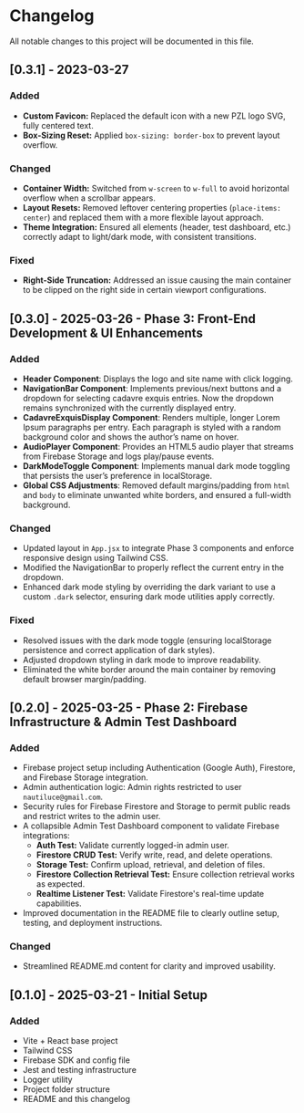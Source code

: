 # Changelog

All notable changes to this project will be documented in this file.

## [0.3.1] - 2023-03-27

### Added
- **Custom Favicon:** Replaced the default icon with a new PZL logo SVG, fully centered text.
- **Box-Sizing Reset:** Applied `box-sizing: border-box` to prevent layout overflow.

### Changed
- **Container Width:** Switched from `w-screen` to `w-full` to avoid horizontal overflow when a scrollbar appears.
- **Layout Resets:** Removed leftover centering properties (`place-items: center`) and replaced them with a more flexible layout approach.
- **Theme Integration:** Ensured all elements (header, test dashboard, etc.) correctly adapt to light/dark mode, with consistent transitions.

### Fixed
- **Right-Side Truncation:** Addressed an issue causing the main container to be clipped on the right side in certain viewport configurations.

## [0.3.0] - 2025-03-26 - Phase 3: Front-End Development & UI Enhancements

### Added
- **Header Component**: Displays the logo and site name with click logging.
- **NavigationBar Component**: Implements previous/next buttons and a dropdown for selecting cadavre exquis entries. Now the dropdown remains synchronized with the currently displayed entry.
- **CadavreExquisDisplay Component**: Renders multiple, longer Lorem Ipsum paragraphs per entry. Each paragraph is styled with a random background color and shows the author’s name on hover.
- **AudioPlayer Component**: Provides an HTML5 audio player that streams from Firebase Storage and logs play/pause events.
- **DarkModeToggle Component**: Implements manual dark mode toggling that persists the user’s preference in localStorage.
- **Global CSS Adjustments**: Removed default margins/padding from `html` and `body` to eliminate unwanted white borders, and ensured a full-width background.

### Changed
- Updated layout in `App.jsx` to integrate Phase 3 components and enforce responsive design using Tailwind CSS.
- Modified the NavigationBar to properly reflect the current entry in the dropdown.
- Enhanced dark mode styling by overriding the dark variant to use a custom `.dark` selector, ensuring dark mode utilities apply correctly.

### Fixed
- Resolved issues with the dark mode toggle (ensuring localStorage persistence and correct application of dark styles).
- Adjusted dropdown styling in dark mode to improve readability.
- Eliminated the white border around the main container by removing default browser margin/padding.

## [0.2.0] - 2025-03-25 - Phase 2: Firebase Infrastructure & Admin Test Dashboard

### Added

- Firebase project setup including Authentication (Google Auth), Firestore, and Firebase Storage integration.
- Admin authentication logic: Admin rights restricted to user `nautiluce@gmail.com`.
- Security rules for Firebase Firestore and Storage to permit public reads and restrict writes to the admin user.
- A collapsible Admin Test Dashboard component to validate Firebase integrations:
  - **Auth Test:** Validate currently logged-in admin user.
  - **Firestore CRUD Test:** Verify write, read, and delete operations.
  - **Storage Test:** Confirm upload, retrieval, and deletion of files.
  - **Firestore Collection Retrieval Test:** Ensure collection retrieval works as expected.
  - **Realtime Listener Test:** Validate Firestore's real-time update capabilities.
- Improved documentation in the README file to clearly outline setup, testing, and deployment instructions.

### Changed

- Streamlined README.md content for clarity and improved usability.

## [0.1.0] - 2025-03-21 - Initial Setup

### Added

- Vite + React base project
- Tailwind CSS
- Firebase SDK and config file
- Jest and testing infrastructure
- Logger utility
- Project folder structure
- README and this changelog
